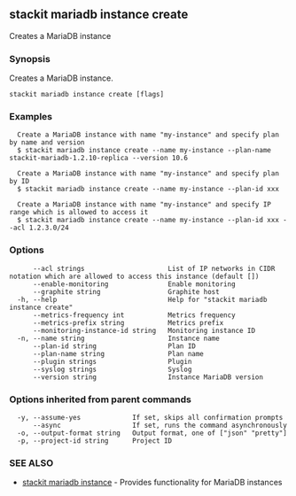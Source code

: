 ## stackit mariadb instance create

Creates a MariaDB instance

### Synopsis

Creates a MariaDB instance.

```
stackit mariadb instance create [flags]
```

### Examples

```
  Create a MariaDB instance with name "my-instance" and specify plan by name and version
  $ stackit mariadb instance create --name my-instance --plan-name stackit-mariadb-1.2.10-replica --version 10.6

  Create a MariaDB instance with name "my-instance" and specify plan by ID
  $ stackit mariadb instance create --name my-instance --plan-id xxx

  Create a MariaDB instance with name "my-instance" and specify IP range which is allowed to access it
  $ stackit mariadb instance create --name my-instance --plan-id xxx --acl 1.2.3.0/24
```

### Options

```
      --acl strings                     List of IP networks in CIDR notation which are allowed to access this instance (default [])
      --enable-monitoring               Enable monitoring
      --graphite string                 Graphite host
  -h, --help                            Help for "stackit mariadb instance create"
      --metrics-frequency int           Metrics frequency
      --metrics-prefix string           Metrics prefix
      --monitoring-instance-id string   Monitoring instance ID
  -n, --name string                     Instance name
      --plan-id string                  Plan ID
      --plan-name string                Plan name
      --plugin strings                  Plugin
      --syslog strings                  Syslog
      --version string                  Instance MariaDB version
```

### Options inherited from parent commands

```
  -y, --assume-yes             If set, skips all confirmation prompts
      --async                  If set, runs the command asynchronously
  -o, --output-format string   Output format, one of ["json" "pretty"]
  -p, --project-id string      Project ID
```

### SEE ALSO

* [stackit mariadb instance](./stackit_mariadb_instance.md)	 - Provides functionality for MariaDB instances

